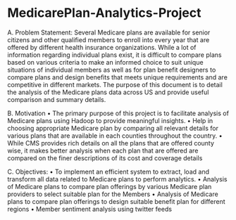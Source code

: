 # MedicarePlan-Analytics-Project
A. Problem Statement:
Several Medicare plans are available for senior citizens and other qualified members to enroll into every year 
that are offered by different health insurance organizations. 
While a lot of information regarding individual plans exist, it is difficult to compare plans based on various criteria 
to make an informed choice to suit unique situations of individual members as well as 
for plan benefit designers to compare plans and design benefits that meets unique requirements and 
are competitive in different markets. 
The purpose of this document is to detail the analysis of the Medicare plans data across US and 
provide useful comparison and summary details.

B. Motivation
•	The primary purpose of this project is to facilitate analysis of Medicare plans using Hadoop to provide meaningful insights.
•	Help in choosing appropriate Medicare plan by comparing all relevant details for various plans that are available in each counties throughout the country.
•	While CMS provides rich details on all the plans that are offered county wise, it makes better analysis when each plan that are offered are compared  on the finer descriptions of its cost and coverage details

C. Objectives:
•	To implement an efficient system to extract, load and transform all data related to Medicare plans to perform analytics.
•	Analysis of Medicare plans to compare plan offerings by various Medicare plan providers to select suitable plan for the Members
•	Analysis of Medicare plans to compare plan offerings to design suitable benefit plan for different regions
•	Member sentiment analysis using twitter feeds

